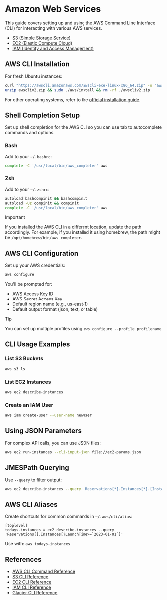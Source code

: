 # Amazon Web Services

This guide covers setting up and using the AWS Command Line Interface (CLI) for interacting with various AWS services.

- [S3 (Simple Storage Service)](s3.md)
- [EC2 (Elastic Compute Cloud)](ec2.md)
- [IAM (Identity and Access Management)](iam.md)

## AWS CLI Installation

For fresh Ubuntu instances:

```sh
curl "https://awscli.amazonaws.com/awscli-exe-linux-x86_64.zip" -o "awscliv2.zip"
unzip awscliv2.zip && sudo ./aws/install && rm -rf ./awscliv2.zip
```

For other operating systems, refer to the
[official installation guide](https://docs.aws.amazon.com/cli/latest/userguide/getting-started-install.html).

## Shell Completion Setup

Set up shell completion for the AWS CLI so you can use tab to autocomplete
commands and options.

### Bash

Add to your `~/.bashrc`:

```sh
complete -C '/usr/local/bin/aws_completer' aws
```

### Zsh

Add to your `~/.zshrc`:

```sh
autoload bashcompinit && bashcompinit
autoload -Uz compinit && compinit
complete -C '/usr/local/bin/aws_completer' aws
```

> [!IMPORTANT]
> If you installed the AWS CLI in a different location, update the path
> accordingly. For example, if you installed it using homebrew, the path
> might be `/opt/homebrew/bin/aws_completer`.

## AWS CLI Configuration

Set up your AWS credentials:

```sh
aws configure
```

You'll be prompted for:

- AWS Access Key ID
- AWS Secret Access Key
- Default region name (e.g., us-east-1)
- Default output format (json, text, or table)

> [!TIP]
> You can set up multiple profiles using `aws configure --profile profilename`

## CLI Usage Examples

### List S3 Buckets

```sh
aws s3 ls
```

### List EC2 Instances

```sh
aws ec2 describe-instances
```

### Create an IAM User

```sh
aws iam create-user --user-name newuser
```

## Using JSON Parameters

For complex API calls, you can use JSON files:

```sh
aws ec2 run-instances --cli-input-json file://ec2-params.json
```

## JMESPath Querying

Use `--query` to filter output:

```sh
aws ec2 describe-instances --query 'Reservations[*].Instances[*].[InstanceId,State.Name]'
```

## AWS CLI Aliases

Create shortcuts for common commands in `~/.aws/cli/alias`:

```
[toplevel]
todays-instances = ec2 describe-instances --query 'Reservations[].Instances[?LaunchTime>=`2023-01-01`]'
```

Use with: `aws todays-instances`

## References

- [AWS CLI Command Reference](https://awscli.amazonaws.com/v2/documentation/api/latest/reference/index.html)
- [S3 CLI Reference](https://docs.aws.amazon.com/cli/latest/reference/s3/index.html)
- [EC2 CLI Reference](https://docs.aws.amazon.com/cli/latest/reference/ec2/index.html)
- [IAM CLI Reference](https://docs.aws.amazon.com/cli/latest/reference/iam/index.html)
- [Glacier CLI Reference](https://docs.aws.amazon.com/cli/latest/reference/glacier/index.html)
